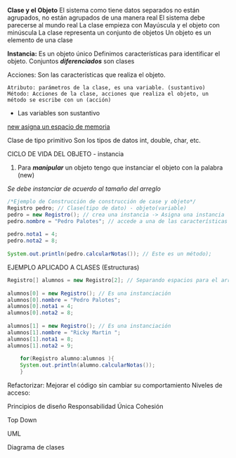 
**Clase y el Objeto**
	El sistema como tiene datos separados no están agrupados, no están agrupados de una manera real
	El sistema debe parecerse al mundo real
	La clase empieza con Mayúscula y el objeto con minúscula 
	La clase representa un conjunto de objetos
	Un objeto es un elemento de una clase

**Instancia:**
	Es un objeto único 
	Definimos características para identificar el objeto.
	Conjuntos ***diferenciados*** son clases


Acciones:
	Son las características que realiza el objeto.

	Atributo: parámetros de la clase, es una variable. (sustantivo)
	Método: Acciones de la clase, acciones que realiza el objeto, un método se escribe con un (acción) 

-  Las variables son sustantivo

[new asigna un espacio de memoria](https://www.javatpoint.com/new-keyword-in-java#:~:text=The%20Java%20new%20keyword%20is,a%20reference%20to%20that%20memory.)

Clase de tipo primitivo
	Son los tipos de datos int, double, char, etc.

CICLO DE VIDA DEL OBJETO - instancia
1. Para ***manipular*** un objeto tengo que instanciar el objeto con la palabra (new)


_Se debe instanciar de acuerdo al tamaño del arreglo_

```java
/*Ejemplo de Construcción de construcción de case y objeto*/
Registro pedro; // Clase(tipo de dato) - objeto(variable)  
pedro = new Registro(); // crea una instancia -> Asigna una instancia  
pedro.nombre = "Pedro Palotes"; // accede a una de las características de la instancia  
  
pedro.nota1 = 4;  
pedro.nota2 = 8;  
  
System.out.println(pedro.calcularNotas()); // Este es un método);
```


EJEMPLO APLICADO A CLASES (Estructuras)

```java
Registro[] alumnos = new Registro[2]; // Separando espacios para el arreglo  
  
alumnos[0] = new Registro(); // Es una instanciación  
alumnos[0].nombre = "Pedro Palotes";  
alumnos[0].nota1 = 4;  
alumnos[0].nota2 = 8;  
  
alumnos[1] = new Registro(); // Es una instanciación  
alumnos[1].nombre = "Ricky Martin ";  
alumnos[1].nota1 = 8;  
alumnos[1].nota2 = 9;  
  
	for(Registro alumno:alumnos ){  
	System.out.println(alumno.calcularNotas());  
	}
```

Refactorizar:
	Mejorar el código sin cambiar su comportamiento
Niveles de acceso:

Principios de diseño
	Responsabilidad Única
	Cohesión 
	
Top Down

UML

Diagrama de clases 